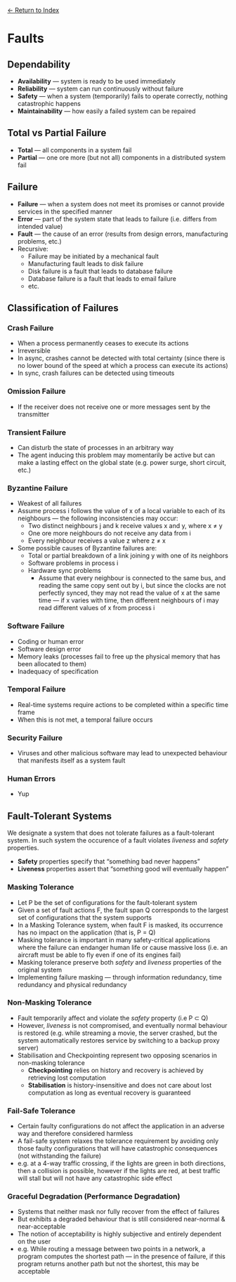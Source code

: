 [← Return to Index](https://github.com/cjmlgrto/fit3143-notes/)

# Faults
## Dependability
* **Availability** — system is ready to be used immediately
* **Reliability** — system can run continuously without failure
* **Safety** — when a system (temporarily) fails to operate correctly, nothing catastrophic happens
* **Maintainability** — how easily a failed system can be repaired

## Total vs Partial Failure
* **Total** — all components in a system fail
* **Partial** — one ore more (but not all) components in a distributed system fail

## Failure
* **Failure** — when a system does not meet its promises or cannot provide services in the specified manner
* **Error** — part of the system state that leads to failure (i.e. differs from intended value)
* **Fault** — the cause of an error (results from design errors, manufacturing problems, etc.)
* Recursive:
	* Failure may be initiated by a mechanical fault
	* Manufacturing fault leads to disk failure
	* Disk failure is a fault that leads to database failure
	* Database failure is a fault that leads to email failure
	* etc.

## Classification of Failures
### Crash Failure
* When a process permanently ceases to execute its actions
* Irreversible
* In async, crashes cannot be detected with total certainty (since there is no lower bound of the speed at which a process can execute its actions)
* In sync, crash failures can be detected using timeouts

### Omission Failure
* If the receiver does not receive one or more messages sent by the transmitter

### Transient Failure
* Can disturb the state of processes in an arbitrary way
* The agent inducing this problem may momentarily be active but can make a lasting effect on the global state (e.g. power surge, short circuit, etc.)

### Byzantine Failure
* Weakest of all failures
* Assume process i follows the value of x of a local variable to each of its neighbours — the following inconsistencies may occur:
	* Two distinct neighbours j and k receive values x and y, where x ≠ y
	* One ore more neighbours do not receive any data from i
	* Every neighbour receives a value z where z ≠ x
* Some possible causes of Byzantine failures are:
	* Total or partial breakdown of a link joining y with one of its neighbors
	* Software problems in process i
	* Hardware sync problems
		* Assume that every neighbour is connected to the same bus, and reading the same copy sent out by i, but since the clocks are not perfectly synced, they may not read the value of x at the same time — if x varies with time, then different neighbours of i may read different values of x from process i

### Software Failure
* Coding or human error
* Software design error
* Memory leaks (processes fail to free up the physical memory that has been allocated to them)
* Inadequacy of specification

### Temporal Failure
* Real-time systems require actions to be completed within a specific time frame
* When this is not met, a temporal failure occurs

### Security Failure
* Viruses and other malicious software may lead to unexpected behaviour that manifests itself as a system fault

### Human Errors
* Yup

## Fault-Tolerant Systems

We designate a system that does not tolerate failures as a fault-tolerant system. In such system the occurence of a fault violates _liveness_ and _safety_  properties.

* **Safety** properties specify that “something bad never happens”
* **Liveness** properties assert that “something good will eventually happen”

### Masking Tolerance
* Let P be the set of configurations for the fault-tolerant system
* Given a set of fault actions F, the fault span Q corresponds to the largest set of configurations that the system supports
* In a Masking Tolerance system, when fault F is masked, its occurrence has no impact on the application (that is, P = Q)
* Masking tolerance is important in many safety-critical applications where the failure can endanger human life or cause massive loss (i.e. an aircraft must be able to fly even if one of its engines fail)
* Masking tolerance preserve both _safety_ and _liveness_ properties of the original system
* Implementing failure masking — through information redundancy, time redundancy and physical redundancy 

### Non-Masking Tolerance
* Fault temporarily affect and violate the *safety* property (i.e P ⊂ Q)
* However, *liveness* is not compromised, and eventually normal behaviour is restored (e.g. while streaming a movie, the server crashed, but the system automatically restores service by switching to a backup proxy server)
* Stabilisation and Checkpointing represent two opposing scenarios in non-masking tolerance
	* **Checkpointing** relies on history and recovery is achieved by retrieving lost computation
	* **Stabilisation** is history-insensitive and does not care about lost computation as long as eventual recovery is guaranteed

### Fail-Safe Tolerance
* Certain faulty configurations do not affect the application in an adverse way and therefore considered harmless
* A fail-safe system relaxes the tolerance requirement by avoiding only those faulty configurations that will have catastrophic consequences (not withstanding the failure)
* e.g. at a 4-way traffic crossing, if the lights are green in both directions, then a collision is possible, however if the lights are red, at best traffic will stall but will not have any catastrophic side effect

### Graceful Degradation (Performance Degradation)
* Systems that neither mask nor fully recover from the effect of failures
* But exhibits a degraded behaviour that is still considered near-normal & near-acceptable
* The notion of acceptability is highly subjective and entirely dependent on the user
* e.g. While routing a message between two points in a network, a program computes the shortest path — in the presence of failure, if this program returns another path but not the shortest, this may be acceptable
